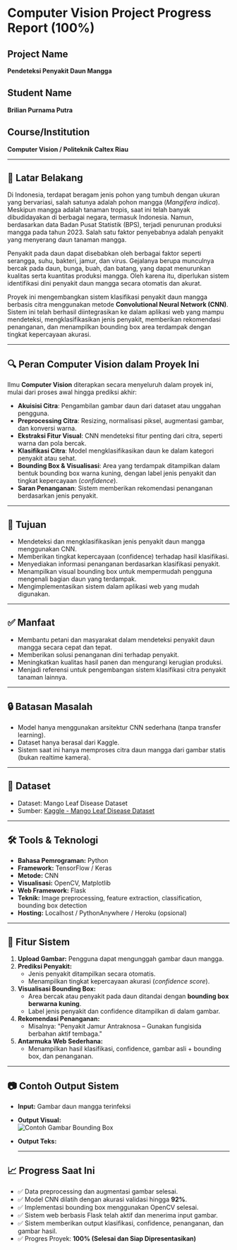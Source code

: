 # Computer Vision Project Progress Report (100%)

## Project Name
**Pendeteksi Penyakit Daun Mangga**

## Student Name
**Brilian Purnama Putra**

## Course/Institution
**Computer Vision / Politeknik Caltex Riau**

---

## 📌 Latar Belakang
Di Indonesia, terdapat beragam jenis pohon yang tumbuh dengan ukuran yang bervariasi, salah satunya adalah pohon mangga (*Mangifera indica*). Meskipun mangga adalah tanaman tropis, saat ini telah banyak dibudidayakan di berbagai negara, termasuk Indonesia. Namun, berdasarkan data Badan Pusat Statistik (BPS), terjadi penurunan produksi mangga pada tahun 2023. Salah satu faktor penyebabnya adalah penyakit yang menyerang daun tanaman mangga.

Penyakit pada daun dapat disebabkan oleh berbagai faktor seperti serangga, suhu, bakteri, jamur, dan virus. Gejalanya berupa munculnya bercak pada daun, bunga, buah, dan batang, yang dapat menurunkan kualitas serta kuantitas produksi mangga. Oleh karena itu, diperlukan sistem identifikasi dini penyakit daun mangga secara otomatis dan akurat.

Proyek ini mengembangkan sistem klasifikasi penyakit daun mangga berbasis citra menggunakan metode **Convolutional Neural Network (CNN)**. Sistem ini telah berhasil diintegrasikan ke dalam aplikasi web yang mampu mendeteksi, mengklasifikasikan jenis penyakit, memberikan rekomendasi penanganan, dan menampilkan bounding box area terdampak dengan tingkat kepercayaan akurasi.

---

## 🔍 Peran Computer Vision dalam Proyek Ini
Ilmu **Computer Vision** diterapkan secara menyeluruh dalam proyek ini, mulai dari proses awal hingga prediksi akhir:

- **Akuisisi Citra**: Pengambilan gambar daun dari dataset atau unggahan pengguna.
- **Preprocessing Citra**: Resizing, normalisasi piksel, augmentasi gambar, dan konversi warna.
- **Ekstraksi Fitur Visual**: CNN mendeteksi fitur penting dari citra, seperti warna dan pola bercak.
- **Klasifikasi Citra**: Model mengklasifikasikan daun ke dalam kategori penyakit atau sehat.
- **Bounding Box & Visualisasi**: Area yang terdampak ditampilkan dalam bentuk bounding box warna kuning, dengan label jenis penyakit dan tingkat kepercayaan (*confidence*).
- **Saran Penanganan**: Sistem memberikan rekomendasi penanganan berdasarkan jenis penyakit.

---

## 🎯 Tujuan
- Mendeteksi dan mengklasifikasikan jenis penyakit daun mangga menggunakan CNN.
- Memberikan tingkat kepercayaan (confidence) terhadap hasil klasifikasi.
- Menyediakan informasi penanganan berdasarkan klasifikasi penyakit.
- Menampilkan visual bounding box untuk mempermudah pengguna mengenali bagian daun yang terdampak.
- Mengimplementasikan sistem dalam aplikasi web yang mudah digunakan.

---

## ✅ Manfaat
- Membantu petani dan masyarakat dalam mendeteksi penyakit daun mangga secara cepat dan tepat.
- Memberikan solusi penanganan dini terhadap penyakit.
- Meningkatkan kualitas hasil panen dan mengurangi kerugian produksi.
- Menjadi referensi untuk pengembangan sistem klasifikasi citra penyakit tanaman lainnya.

---

## 🔒 Batasan Masalah
- Model hanya menggunakan arsitektur CNN sederhana (tanpa transfer learning).
- Dataset hanya berasal dari Kaggle.
- Sistem saat ini hanya memproses citra daun mangga dari gambar statis (bukan realtime kamera).

---

## 📁 Dataset
- Dataset: Mango Leaf Disease Dataset  
- Sumber: [Kaggle - Mango Leaf Disease Dataset](https://www.kaggle.com/datasets/aryashah2k/mango-leaf-disease-dataset)

---

## 🛠️ Tools & Teknologi
- **Bahasa Pemrograman:** Python  
- **Framework:** TensorFlow / Keras  
- **Metode:** CNN  
- **Visualisasi:** OpenCV, Matplotlib  
- **Web Framework:** Flask  
- **Teknik:** Image preprocessing, feature extraction, classification, bounding box detection  
- **Hosting:** Localhost / PythonAnywhere / Heroku (opsional)

---

## 🚀 Fitur Sistem
1. **Upload Gambar:** Pengguna dapat mengunggah gambar daun mangga.
2. **Prediksi Penyakit:**
   - Jenis penyakit ditampilkan secara otomatis.
   - Menampilkan tingkat kepercayaan akurasi (*confidence score*).
3. **Visualisasi Bounding Box:**
   - Area bercak atau penyakit pada daun ditandai dengan **bounding box berwarna kuning**.
   - Label jenis penyakit dan confidence ditampilkan di dalam gambar.
4. **Rekomendasi Penanganan:**
   - Misalnya: "Penyakit Jamur Antraknosa – Gunakan fungisida berbahan aktif tembaga."
5. **Antarmuka Web Sederhana:**
   - Menampilkan hasil klasifikasi, confidence, gambar asli + bounding box, dan penanganan.

---

## 📷 Contoh Output Sistem

- **Input:** Gambar daun mangga terinfeksi  
- **Output Visual:**  
  ![Contoh Gambar Bounding Box](https://via.placeholder.com/400x250.png?text=Contoh+Bounding+Box+Penyakit)

- **Output Teks:**

  ---

## 📈 Progress Saat Ini
- ✅ Data preprocessing dan augmentasi gambar selesai.
- ✅ Model CNN dilatih dengan akurasi validasi hingga **92%**.
- ✅ Implementasi bounding box menggunakan OpenCV selesai.
- ✅ Sistem web berbasis Flask telah aktif dan menerima input gambar.
- ✅ Sistem memberikan output klasifikasi, confidence, penanganan, dan gambar hasil.
- ✅ Progres Proyek: **100% (Selesai dan Siap Dipresentasikan)**

